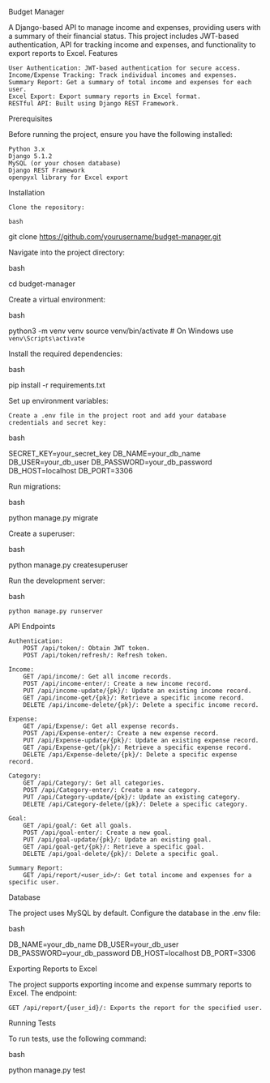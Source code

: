 Budget Manager

A Django-based API to manage income and expenses, providing users with a summary of their financial status. This project includes JWT-based authentication, API for tracking income and expenses, and functionality to export reports to Excel.
Features

    User Authentication: JWT-based authentication for secure access.
    Income/Expense Tracking: Track individual incomes and expenses.
    Summary Report: Get a summary of total income and expenses for each user.
    Excel Export: Export summary reports in Excel format.
    RESTful API: Built using Django REST Framework.

Prerequisites

Before running the project, ensure you have the following installed:

    Python 3.x
    Django 5.1.2
    MySQL (or your chosen database)
    Django REST Framework
    openpyxl library for Excel export

Installation

    Clone the repository:

    bash

git clone https://github.com/yourusername/budget-manager.git

Navigate into the project directory:

bash

cd budget-manager

Create a virtual environment:

bash

python3 -m venv venv
source venv/bin/activate  # On Windows use `venv\Scripts\activate`

Install the required dependencies:

bash

pip install -r requirements.txt

Set up environment variables:

    Create a .env file in the project root and add your database credentials and secret key:

bash

SECRET_KEY=your_secret_key
DB_NAME=your_db_name
DB_USER=your_db_user
DB_PASSWORD=your_db_password
DB_HOST=localhost
DB_PORT=3306

Run migrations:

bash

python manage.py migrate

Create a superuser:

bash

python manage.py createsuperuser

Run the development server:

bash

    python manage.py runserver

API Endpoints

    Authentication:
        POST /api/token/: Obtain JWT token.
        POST /api/token/refresh/: Refresh token.

    Income:
        GET /api/income/: Get all income records.
        POST /api/income-enter/: Create a new income record.
        PUT /api/income-update/{pk}/: Update an existing income record.
        GET /api/income-get/{pk}/: Retrieve a specific income record.
        DELETE /api/income-delete/{pk}/: Delete a specific income record.

    Expense:
        GET /api/Expense/: Get all expense records.
        POST /api/Expense-enter/: Create a new expense record.
        PUT /api/Expense-update/{pk}/: Update an existing expense record.
        GET /api/Expense-get/{pk}/: Retrieve a specific expense record.
        DELETE /api/Expense-delete/{pk}/: Delete a specific expense record.

    Category:
        GET /api/Category/: Get all categories.
        POST /api/Category-enter/: Create a new category.
        PUT /api/Category-update/{pk}/: Update an existing category.
        DELETE /api/Category-delete/{pk}/: Delete a specific category.

    Goal:
        GET /api/goal/: Get all goals.
        POST /api/goal-enter/: Create a new goal.
        PUT /api/goal-update/{pk}/: Update an existing goal.
        GET /api/goal-get/{pk}/: Retrieve a specific goal.
        DELETE /api/goal-delete/{pk}/: Delete a specific goal.

    Summary Report:
        GET /api/report/<user_id>/: Get total income and expenses for a specific user.
Database

The project uses MySQL by default. Configure the database in the .env file:

bash

DB_NAME=your_db_name
DB_USER=your_db_user
DB_PASSWORD=your_db_password
DB_HOST=localhost
DB_PORT=3306

Exporting Reports to Excel

The project supports exporting income and expense summary reports to Excel. The endpoint:

    GET /api/report/{user_id}/: Exports the report for the specified user.

Running Tests

To run tests, use the following command:

bash

python manage.py test

